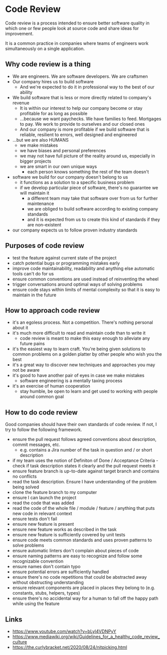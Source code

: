 # Code Review

Code review is a process intended to ensure better software quality in which one or few people look at source code and share ideas for improvement.

It is a common practice in companies where teams of engineers work simultaneously on a single application.

## Why code review is a thing

- We are engineers. We are software developers. We are craftsmen
- Our company hires us to build software
  - And we're expected to do it in professional way to the best of our ability
- We build software that is less or more directly related to company's revenue
  - It is within our interest to help our company become or stay profitable for as long as possible
  - ...because we want paychecks. We have families to feed. Mortgages to pay. We work to provide to ourselves and our closed ones
  - And our company is more profitable if we build software that is reliable, resilient to errors, well designed and engineered
- ...but we are also HUMANS
  - we make mistakes
  - we have biases and personal preferences
  - we may not have full picture of the reality around us, especially in bigger projects
  - we are smart in our own unique ways
    - each person knows something the rest of the team doesn't
- software we build for our company doesn't belong to us
  - it functions as a solution to a specific business problem
  - if we develop particular piece of software, there's no guarantee we will maintain it
    - a different team may take that software over from us for further maintenance
    - we are obliged to build software according to existing company standards
    - and it is expected from us to create this kind of standards if they are non-existent
- our company expects us to follow proven industry standards

## Purposes of code review

- test the feature against current state of the project
- catch potential bugs or programming mistakes early
- improve code maintainability, readability and anything else automatic tools can't do for us
- ensure common conventions are used instead of reinventing the wheel
- trigger conversations around optimal ways of solving problems
- ensure code stays within limits of mental complexity so that it is easy to maintain in the future

## How to approach code review

- it's an egoless process. Not a competition. There's nothing personal about it
- it's much more difficult to read and maintain code than to write it
  - code review is meant to make this easy enough to alleviate any future pains
- it's the easiest way to learn craft. You're being given solutions to common problems on a golden platter by other people who wish you the best
- it's a great way to discover new techniques and approaches you may not be aware
- it's good to have another pair of eyes in case we make mistakes
  - software engineering is a mentally taxing process
- it's an exercise of human cooperation
  - stay humble, be open to learn and get used to working with people around common goal

## How to do code review

Good companies should have their own standards of code review. If not, I try to follow the following framework.

- ensure the pull request follows agreed conventions about description, commit messages, etc.
  - e.g. contains a Jira number of the task in question and / or short description
- if my team uses the notion of Definiton of Done / Acceptance Criteria - check if task description states it clearly and the pull request meets it
- ensure feature branch is up-to-date against target branch and contains no conflicts
- read the task description. Ensure I have understanding of the problem being solved
- clone the feature branch to my computer
- ensure I can launch the project
- read the code that was added
- read the code of the whole file / module / feature / anything that puts new code in relevant context
- ensure tests don't fail
- ensure new feature is present
- ensure new feature works as described in the task
- ensure new feature is sufficiently covered by unit tests
- ensure code meets common standards and uses proven patterns to solve problems
- ensure automatic linters don't complain about pieces of code
- ensure naming patterns are easy to recognize and follow some recognizable convention
- ensure names don't contain typo
- ensure potential errors are sufficiently handled
- ensure there's no code repetitions that could be abstracted away without obstructing understanding
- ensure relevant components are placed in places they belong to (e.g. constants, stubs, helpers, types)
- ensure there's no accidental way for a human to fall off the happy path while using the feature

## Links

- https://www.youtube.com/watch?v=bLyl4VDNPyY
- https://www.mediawiki.org/wiki/Guidelines_for_a_healthy_code_review_culture
- https://the.curlybracket.net/2020/08/24/nitpicking.html

